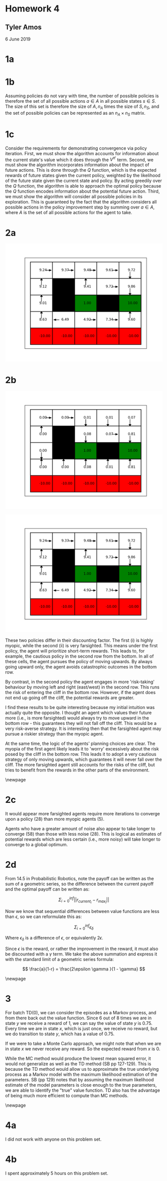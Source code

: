 # Homework 4


## Tyler Amos

6 June 2019


# 1a




# 1b

Assuming policies do not vary with time, the number of possible policies is therefore the set of all possible actions $a \in A$ in all possible states $s \in S$. The size of this set is therefore the size of $A, n_A$ times the size of $S, n_S$, and the set of possible policies can be represented as an $n_A \times n_S$ matrix.

# 1c

Consider the requirements for demonstrating convergence via policy iteration. First, we must show the algorithm accounts for information about the current state's value which it does through the $V^{\pi \prime}$ term. Second, we must show the algorithm incorporates information about the impact of future actions. This is done through the $Q$ function, which is the expected rewards of future states given the current policy, weighted by the likelihood of the future state given the current state and policy. By acting greedily over the $Q$ function, the algorithm is able to approach the optimal policy because the $Q$ function encodes information about the potential future action. Third, we must show the algorithm will consider all possible policies in its exploration. This is guaranteed by the fact that the algorithm considers all possible actions in the policy improvement step by summing over $a \in A$, where $A$ is the set of all possible actions for the agent to take.

# 2a

![Optimal Value Function and Policy for 2a](2_a.png)

# 2b

![Optimal Value Function and Policy for 2b,i](2_b_i.png)

![Optimal Value Function and Policy for 2b,ii](2_b_ii.png)

These two policies differ in their discounting factor. The first (i) is highly myopic, while the second (ii) is very farsighted. This means under the first policy, the agent will prioritize short-term rewards. This leads to, for example, the cautious policy in the second row from the bottom. In all of these cells, the agent pursues the policy of moving upwards. By always going upward only, the agent avoids catastrophic outcomes in the bottom row.

By contrast, in the second policy the agent engages in more 'risk-taking' behaviour by moving left and right (east/west) in the second row. This runs the risk of entering the cliff in the bottom row. However, if the agent does not end up going off the cliff, the potential rewards are greater.

I find these results to be quite interesting because my initial intuition was actually quite the opposite. I thought an agent which values their future more (i.e., is more farsighted) would always try to move upward in the bottom row - this guarantees they will not fall off the cliff. This would be a very risk-averse strategy. It is interesting then that the farsighted agent may pursue a riskier strategy than the myopic agent.

At the same time, the logic of the agents' planning choices are clear. The myopia of the first agent likely leads it to 'worry' excessively about the risk posed by the cliff in the bottom row. This leads it to adopt a very cautious strategy of only moving upwards, which guarantees it will never fall over the cliff. The more farsighted agent still accounts for the risks of the cliff, but tries to benefit from the rewards in the other parts of the environment.

\newpage

# 2c

It would appear more farsighted agents require more iterations to converge upon a policy (28) than more myopic agents (5).

Agents who have a greater amount of noise also appear to take longer to converge (58) than those with less noise (28). This is logical as estimates of potential rewards which are less certain (i.e., more noisy) will take longer to converge to a global optimum.


# 2d

From 14.5 in Probabilistic Robotics, note the payoff can be written as the sum of a geometric series, so the difference between the current payoff and the optimal payoff can be written as:

$$ \Sigma_{i = 0}^{inf} || r_{{current}_i} - r_{{max}_i} || $$

Now we know that sequential differences between value functions are less than $\epsilon$, so we can reformulate this as:

$$ \Sigma_{i = 0} ^{inf} \epsilon_{\delta} $$

Where $\epsilon_{\delta}$ is a difference of $\epsilon$, or equivalently $2 \epsilon$.

Since $\epsilon$ is the reward, or rather the improvement in the reward, it must also be discounted with a $\gamma$ term. We take the above summation and express it with the standard limit of a geometric series formula:

$$ \frac{a}{1-r} = \frac{2\epsilon \gamma }{1 - \gamma} $$

\newpage

# 3

For batch TD(0), we can consider the episodes as a Markov process, and from there back out the value function. Since 6 out of 8 times we are in state $y$ we receive a reward of 1, we can say the value of state $y$ is 0.75. Every time we are in state $x$, which is just once, we receive no reward, but we do transition to state $y$, which has a value of 0.75.  

If we were to take a Monte Carlo approach, we might note that when we are in state $x$ we never receive any reward. So the expected reward from $x$ is 0.

While the MC method would produce the lowest mean squared error, it would not generalize as well as the TD method (SB pp 127-129). This is because the TD method would allow us to approximate the true underlying process as a Markov model with the maximum likelihood estimation of the parameters. SB (pp 129) notes that by assuming the maximum likelihood estimate of the model parameters is close enough to the true parameters, we are able to identify the "true" value function. TD also has the advantage of being much more efficient to compute than MC methods.

\newpage

# 4a

I did not work with anyone on this problem set.

# 4b

I spent approximately 5 hours on this problem set.
